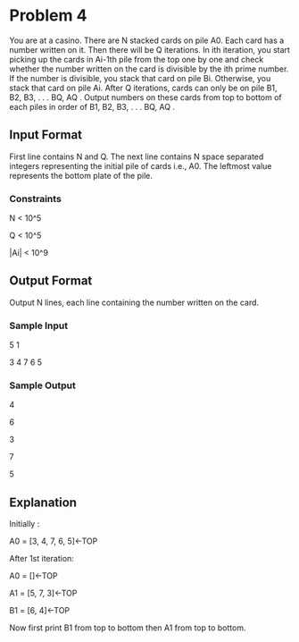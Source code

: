 # Problem 4

You are at a casino. There are N stacked cards on pile A0. Each card has a number written on it. Then there will be Q iterations. In ith iteration, you start picking up the cards in Ai-1th pile from the top one by one and check whether the number written on the card is divisible by the ith prime number. If the number is divisible, you stack that card on pile Bi. Otherwise, you stack that card on pile Ai. After Q iterations, cards can only be on pile B1, B2, B3, . . . BQ, AQ . Output numbers on these cards from top to bottom of each piles in order of B1, B2, B3, . . . BQ, AQ .

## Input Format

First line contains N and Q. The next line contains N space separated integers representing the initial pile of cards i.e., A0. The leftmost value represents the bottom plate of the pile.

### Constraints

N < 10^5

Q < 10^5

|Ai| < 10^9

## Output Format

Output N lines, each line containing the number written on the card.

### Sample Input

5 1

3 4 7 6 5

### Sample Output

4

6

3

7

5

## Explanation

Initially :

A0 = [3, 4, 7, 6, 5]<-TOP

After 1st iteration:

A0 = []<-TOP

A1 = [5, 7, 3]<-TOP

B1 = [6, 4]<-TOP

Now first print B1 from top to bottom then A1 from top to bottom.
